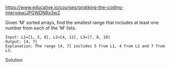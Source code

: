 https://www.educative.io/courses/grokking-the-coding-interview/JPGWDNRx3w2

Given ‘M’ sorted arrays, find the smallest range that includes at least one number from each of the ‘M’ lists.

```
Input: L1=[1, 5, 8], L2=[4, 12], L3=[7, 8, 10]
Output: [4, 7]
Explanation: The range [4, 7] includes 5 from L1, 4 from L2 and 7 from L3.

```

Solution
